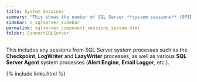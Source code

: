 ```yaml
---
title: ﻿System Sessions
summary: "This shows the number of SQL Server **system sessions** (SPIDs)."
sidebar: c_sqlserver_sidebar
permalink: sqlserver_component_sessions_system.html
folder: ConnectSQLServer
---
```



This includes any sessions from SQL Server system processes such as  the **Checkpoint**, **LogWriter** and **LazyWriter** processes, as well as various  **SQL Server Agent** system processes (**Alert Engine**, **Email Logger**, etc.).

{% include links.html %}
